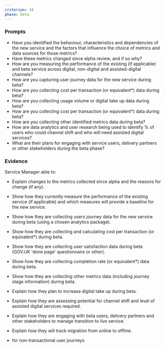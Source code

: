 ```yaml
---
criterion: 16
phase: beta
---
```


### Prompts

* Have you identified the behaviour, characteristics and dependencies of the new service and the factors that influence the choice of metrics and data sources for those metrics?
* Have these metrics changed since alpha review, and if so why?
* How are you measuring the performance of the existing (if applicable) and beta service across digital, non-digital and assisted-digital channels?
* How are you capturing user journey data for the new service during beta?
* How are you collecting cost per transaction (or equivalent*) data during beta?
* How are you collecting usage volume or digital take up data during beta?
* How are you collecting cost per transaction (or equivalent*) data during beta?
* How are you collecting other identified metrics data during beta?
* How are data analytics and user research being used to identify % of users who could channel shift and who will need assisted digital services?
* What are their plans for engaging with service users, delivery partners or other stakeholders during the beta phase?

### Evidence

Service Manager able to:

* Explain changes to the metrics collected since alpha and the reasons for change (if any).
* Show how they currently measure the performance of the existing service (if applicable) and which measures will provide a baseline for the new service.
* Show how they are collecting users journey data for the new service during beta (using a chosen analytics package).
* Show how they are collecting and calculating cost per transaction (or equivalent*) during beta.
* Show how they are collecting user satisfaction data during beta (GOV.UK 'done page' questionnaire or other).
* Show how they are collecting completion rate (or equivalent*) data during beta.
* Show how they are collecting other metrics data (including journey stage information) during beta.
* Explain how they plan to increase digital take up during beta.
* Explain how they are assessing potential for channel shift and level of assisted digital services required.
* Explain how they are engaging with beta users, delivery partners and other stakeholders to manage transition to live service.
* Explain how they will track migration from online to offline.


* for non-transactional user journeys
